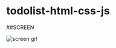 # todolist-html-css-js

##SCREEN

![screen gif](https://github.com/zeynepdeli/todolist-html-css-js/assets/129688573/43742ea8-5bfd-4921-86ba-15c0c07caddb)
